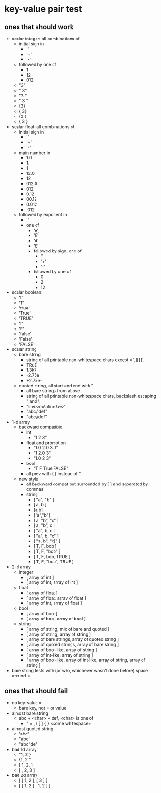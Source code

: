# key-value pair test

## ones that should work

* scalar integer: all combinations of
    * initial sign in 
        * ''
        * '+'
        * '-'
    * followed by one of
        *  1
        *  12
        *  012
    * "3"
    * " 3"
    * "3 "
    * " 3 "
    * {3}
    * { 3}
    * {3 }
    * { 3 }
* scalar float: all combinations of
    * initial sign in 
        * ''
        * '+'
        * '-'
    * main number in
        * 1.0
        * 1\.
        * 1
        * 12.0
        * 12
        * 012.0
        * 012
        * 0.12
        * 00.12
        * 0.012
        * .012
    * followed by exponent in
        * ''
        * one of 
            * 'e', 
            * 'E'
            * 'd'
            * 'E'
            * followed by sign, one of
                * ''
                * '+'
                * '-'
            * followed by one of
                * 0
                * 2
                * 12
* scalar boolean:
    * 't'
    * 'T'
    * 'true'
    * 'True'
    * 'TRUE'
    * 'f'
    * 'F'
    * 'false'
    * 'False'
    * 'FALSE'
* scalar string
    * bare string
        * string of all printable non-whitespace chars except =",\]\[\}\{\\
        * TRuE
        * 1.3k7
        * \-2.75e
        * \+2.75e\-
    * quoted string, all start and end with "
        * all bare strings from above
        * string of all printable non-whitespace chars, backslash escaping " and \\
        * "line one\\nline two"
        * "abc\\"def"
        * "abc\\\\def"
* 1-d array
    * backward compatible
        * int
            * "1 2 3"
        * float and promotion
            * "1.0 2.0 3.0"
            * "1 2.0 3"
            * "1.0 2 3"
        * bool
            * "T F True FALSE"
        * all prev with \{ \} instead of "
    * new style
        * all backward compat but surrounded by \[ \] and separated by commas
        * string
            * [ "a", "b" ]
            * [ a, b ]
            * [a,b]
            * ["a","b"]
            * [ a, "b", "c" ]
            * [ a, "b", c ]
            * [ "a", b, c ]
            * [ "a", b, "c" ]
            * [ "a, b", "c]" ]
            * [ T, F, bob ]
            * [ T, F, "bob" ]
            * [ T, F, bob, TRUE ]
            * [ T, F, "bob", TRUE ]
* 2-d array
    * integer
        * \[ array of int \]
        * \[ array of int, array of int \]
    * float
        * \[ array of float \]
        * \[ array of float, array of float \]
        * \[ array of int, array of float \]
    * bool
        * \[ array of bool \]
        * \[ array of bool, array of bool \]
    * string
        * \[ array of string, mix of bare and quoted \]
        * \[ array of string, array of string \]
        * \[ array of bare strings, array of quoted string \]
        * \[ array of quoted strings, array of bare string \]
        * \[ array of bool-like, array of string \]
        * \[ array of int-like, array of string \]
        * \[ array of bool-like, array of int-like, array of string, array of string \]
* bare string tests with (or w/o, whichever wasn't done before) space around =

## ones that should fail

* no key-value =
    * bare key, not = or value
* almost bare string
    * abc + &lt;char> + def, &lt;char> is one of
        * " = , \\ \[ \] \{ \} &lt;some whitespace>
* almost quoted string
    * 'abc'
    * "abc'
    * "abc\"def
* bad 1d array
    * "1, 2 }
    * {1, 2 "
    * [ 1, 2, ]
    * [ , 2, 3 ]
* bad 2d array
    * \[ \[ 1, 2 \], \[ 3 \] \]
    * \[ \[ 1, 2 \] \[ 1, 2 \] \]
